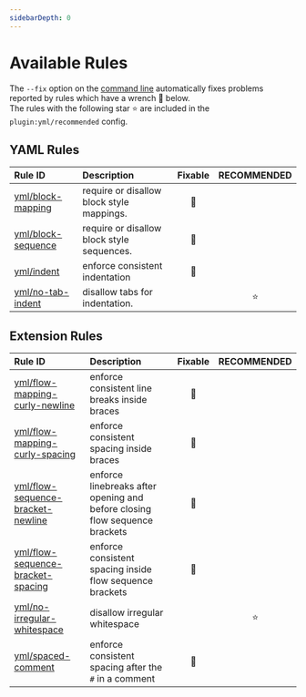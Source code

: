 ```yaml
---
sidebarDepth: 0
---
```


# Available Rules

The `--fix` option on the [command line](https://eslint.org/docs/user-guide/command-line-interface#fixing-problems) automatically fixes problems reported by rules which have a wrench :wrench: below.  
The rules with the following star :star: are included in the `plugin:yml/recommended` config.

<!-- This file is automatically generated in tools/update-docs-rules-index.js, do not change! -->

## YAML Rules

| Rule ID | Description | Fixable | RECOMMENDED |
|:--------|:------------|:-------:|:-----------:|
| [yml/block-mapping](./block-mapping.md) | require or disallow block style mappings. | :wrench: |  |
| [yml/block-sequence](./block-sequence.md) | require or disallow block style sequences. | :wrench: |  |
| [yml/indent](./indent.md) | enforce consistent indentation | :wrench: |  |
| [yml/no-tab-indent](./no-tab-indent.md) | disallow tabs for indentation. |  | :star: |

## Extension Rules

| Rule ID | Description | Fixable | RECOMMENDED |
|:--------|:------------|:-------:|:-----------:|
| [yml/flow-mapping-curly-newline](./flow-mapping-curly-newline.md) | enforce consistent line breaks inside braces | :wrench: |  |
| [yml/flow-mapping-curly-spacing](./flow-mapping-curly-spacing.md) | enforce consistent spacing inside braces | :wrench: |  |
| [yml/flow-sequence-bracket-newline](./flow-sequence-bracket-newline.md) | enforce linebreaks after opening and before closing flow sequence brackets | :wrench: |  |
| [yml/flow-sequence-bracket-spacing](./flow-sequence-bracket-spacing.md) | enforce consistent spacing inside flow sequence brackets | :wrench: |  |
| [yml/no-irregular-whitespace](./no-irregular-whitespace.md) | disallow irregular whitespace |  | :star: |
| [yml/spaced-comment](./spaced-comment.md) | enforce consistent spacing after the `#` in a comment | :wrench: |  |
